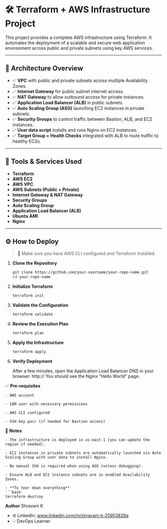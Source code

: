 # 🛠️ Terraform + AWS Infrastructure Project

This project provides a complete AWS infrastructure using Terraform. It automates the deployment of a scalable and secure web application environment across public and private subnets using key AWS services.

---

## 📐 Architecture Overview

- ✅ **VPC** with public and private subnets across multiple Availability Zones.
- ✅ **Internet Gateway** for public subnet internet access.
- ✅ **NAT Gateway** to allow outbound access for private instances.
- ✅ **Application Load Balancer (ALB)** in public subnets.
- ✅ **Auto Scaling Group (ASG)** launching EC2 instances in private subnets.
- ✅ **Security Groups** to control traffic between Bastion, ALB, and EC2 instances.
- ✅ **User data script** installs and runs Nginx on EC2 instances.
- ✅ **Target Group + Health Checks** integrated with ALB to route traffic to healthy EC2s.

---

## 🧰 Tools & Services Used

- **Terraform**
- **AWS EC2**
- **AWS VPC**
- **AWS Subnets (Public + Private)**
- **Internet Gateway & NAT Gateway**
- **Security Groups**
- **Auto Scaling Group**
- **Application Load Balancer (ALB)**
- **Ubuntu AMI**
- **Nginx**

---

## ⚙️ How to Deploy

> 📝 Make sure you have AWS CLI configured and Terraform installed.

1. **Clone the Repository**
   ```bash
   git clone https://github.com/your-username/your-repo-name.git
   cd your-repo-name

2. **Initialize Terraform**
   ```bash
   terraform init

3. **Validate the Configuration**
   ```bash
   terraform validate

4. **Review the Execution Plan**
   ```bash
   terraform plan

4. **Apply the Infrastructure**
   ```bash
   terraform apply

6. **Verify Deployment**

   After a few minutes, open the Application Load Balancer DNS in your browser:
   http://<your-alb-dns-name>
   You should see the Nginx "Hello World" page.

✅ **Pre-requisites**

    - AWS account

    - IAM user with necessary permissions

    - AWS CLI configured

    - SSH key pair (if needed for Bastion access)

📝 **Notes**

    - The infrastructure is deployed in us-east-1 (you can update the region if needed).

    - EC2 instances in private subnets are automatically launched via Auto Scaling Group with user data to install Nginx.

    - No manual SSH is required when using ASG (unless debugging).

    - Ensure ALB and EC2 instance subnets are in enabled Availability Zones.

    - **To tear down everything**
    ```bash
    terraform destroy

**Author**
Shravani K
 - 🌐 LinkedIn: www.linkedin.com/in/shravani-k-25953828a
 - 💡 DevOps Learner
